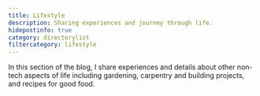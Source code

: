 ```yaml
---
title: Lifestyle
description: Sharing experiences and journey through life.
hidepostinfo: true
category: directorylist
filtercategory: lifestyle
---
```


In this section of the blog, I share experiences and details about other non-tech aspects of life including
gardening, carpentry and building projects, and recipes for good food. 
